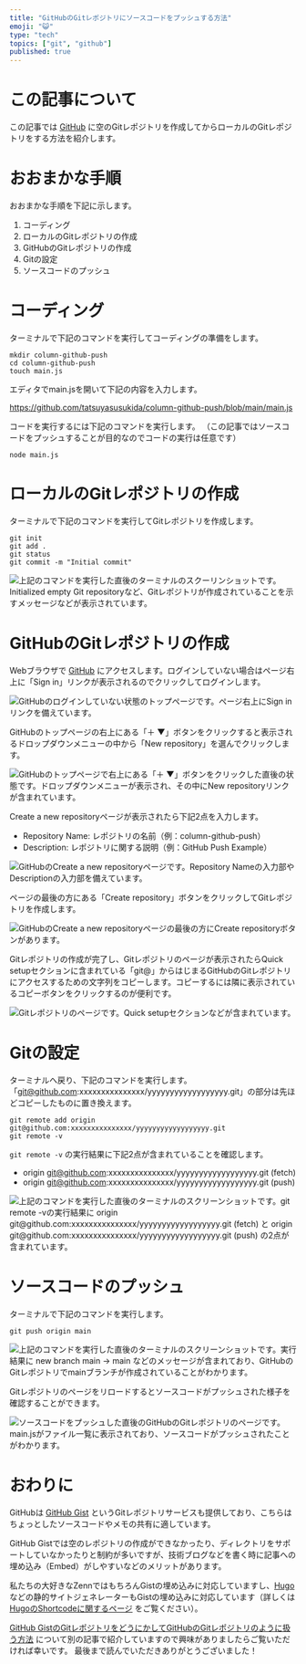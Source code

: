 ```yaml
---
title: "GitHubのGitレポジトリにソースコードをプッシュする方法"
emoji: "😺"
type: "tech"
topics: ["git", "github"]
published: true
---
```


# この記事について

この記事では [GitHub](https://github.com/) に空のGitレポジトリを作成してからローカルのGitレポジトリをする方法を紹介します。



# おおまかな手順

おおまかな手順を下記に示します。

1. コーディング
2. ローカルのGitレポジトリの作成
2. GitHubのGitレポジトリの作成
3. Gitの設定
5. ソースコードのプッシュ



# コーディング

ターミナルで下記のコマンドを実行してコーディングの準備をします。

```shell
mkdir column-github-push
cd column-github-push
touch main.js
```

エディタでmain.jsを開いて下記の内容を入力します。

https://github.com/tatsuyasusukida/column-github-push/blob/main/main.js

コードを実行するには下記のコマンドを実行します。
（この記事ではソースコードをプッシュすることが目的なのでコードの実行は任意です）

```shell
node main.js
```



# ローカルのGitレポジトリの作成

ターミナルで下記のコマンドを実行してGitレポジトリを作成します。

```shell
git init
git add .
git status
git commit -m "Initial commit"
```

![上記のコマンドを実行した直後のターミナルのスクーリンショットです。Initialized empty Git repositoryなど、Gitレポジトリが作成されていることを示すメッセージなどが表示されています。](/images/articles/github-git-push/local-01.png)



# GitHubのGitレポジトリの作成

Webブラウザで [GitHub](https://github.com/) にアクセスします。ログインしていない場合はページ右上に「Sign in」リンクが表示されるのでクリックしてログインします。

![GitHubのログインしていない状態のトップページです。ページ右上にSign inリンクを備えています。](/images/articles/github-git-push/remote-01.png)

GitHubのトップページの右上にある「＋ ▼」ボタンをクリックすると表示されるドロップダウンメニューの中から「New repository」を選んでクリックします。

![GitHubのトップページで右上にある「＋ ▼」ボタンをクリックした直後の状態です。ドロップダウンメニューが表示され、その中にNew repositoryリンクが含まれています。](/images/articles/github-git-push/remote-02.png)

Create a new repositoryページが表示されたら下記2点を入力します。

- Repository Name: レポジトリの名前（例：column-github-push）
- Description: レポジトリに関する説明（例：GitHub Push Example）

![GitHubのCreate a new repositoryページです。Repository Nameの入力部やDescriptionの入力部を備えています。](/images/articles/github-git-push/remote-03.png)

ページの最後の方にある「Create repository」ボタンをクリックしてGitレポジトリを作成します。

![GitHubのCreate a new repositoryページの最後の方にCreate repositoryボタンがあります。](/images/articles/github-git-push/remote-04.png)

Gitレポジトリの作成が完了し、Gitレポジトリのページが表示されたらQuick setupセクションに含まれている「git@」からはじまるGitHubのGitレポジトリにアクセスするための文字列をコピーします。コピーするには隣に表示されているコピーボタンをクリックするのが便利です。

![Gitレポジトリのページです。Quick setupセクションなどが含まれています。](/images/articles/github-git-push/remote-05.png)



# Gitの設定

ターミナルへ戻り、下記のコマンドを実行します。「git@github.com:xxxxxxxxxxxxxxx/yyyyyyyyyyyyyyyyyy.git」の部分は先ほどコピーしたものに置き換えます。

```shell
git remote add origin git@github.com:xxxxxxxxxxxxxxx/yyyyyyyyyyyyyyyyyy.git
git remote -v
```

`git remote -v` の実行結果に下記2点が含まれていることを確認します。

- origin git@github.com:xxxxxxxxxxxxxxx/yyyyyyyyyyyyyyyyyy.git (fetch)
- origin git@github.com:xxxxxxxxxxxxxxx/yyyyyyyyyyyyyyyyyy.git (push)

![上記のコマンドを実行した直後のターミナルのスクリーンショットです。git remote -vの実行結果に origin git@github.com:xxxxxxxxxxxxxxx/yyyyyyyyyyyyyyyyyy.git (fetch) と origin git@github.com:xxxxxxxxxxxxxxx/yyyyyyyyyyyyyyyyyy.git (push) の2点が含まれています。](/images/articles/github-git-push/git-01.png)




# ソースコードのプッシュ

ターミナルで下記のコマンドを実行します。

```shell
git push origin main
```

![上記のコマンドを実行した直後のターミナルのスクリーンショットです。実行結果に new branch main -> main などのメッセージが含まれており、GitHubのGitレポジトリでmainブランチが作成されていることがわかります。](/images/articles/github-git-push/push-01.png)

Gitレポジトリのページをリロードするとソースコードがプッシュされた様子を確認することができます。

![ソースコードをプッシュした直後のGitHubのGitレポジトリのページです。main.jsがファイル一覧に表示されており、ソースコードがプッシュされたことがわかります。](/images/articles/github-git-push/push-02.png)



# おわりに

GitHubは [GitHub Gist](https://gist.github.com/) というGitレポジトリサービスも提供しており、こちらはちょっとしたソースコードやメモの共有に適しています。

GitHub Gistでは空のレポジトリの作成ができなかったり、ディレクトリをサポートしていなかったりと制約が多いですが、技術ブログなどを書く時に記事への埋め込み（Embed）がしやすいなどのメリットがあります。

私たちの大好きなZennではもちろんGistの埋め込みに対応していますし、[Hugo](https://gohugo.io/) などの静的サイトジェネレーターもGistの埋め込みに対応しています（詳しくは [HugoのShortcodeに関するページ](https://gohugo.io/content-management/shortcodes/#gist) をご覧ください）。

[GitHub GistのGitレポジトリをどうにかしてGitHubのGitレポジトリのように扱う方法](https://zenn.dev/tatsuyasusukida/articles/github-gist-push) について別の記事で紹介していますので興味がありましたらご覧いただければ幸いです。
最後まで読んでいただきありがとうございました！

